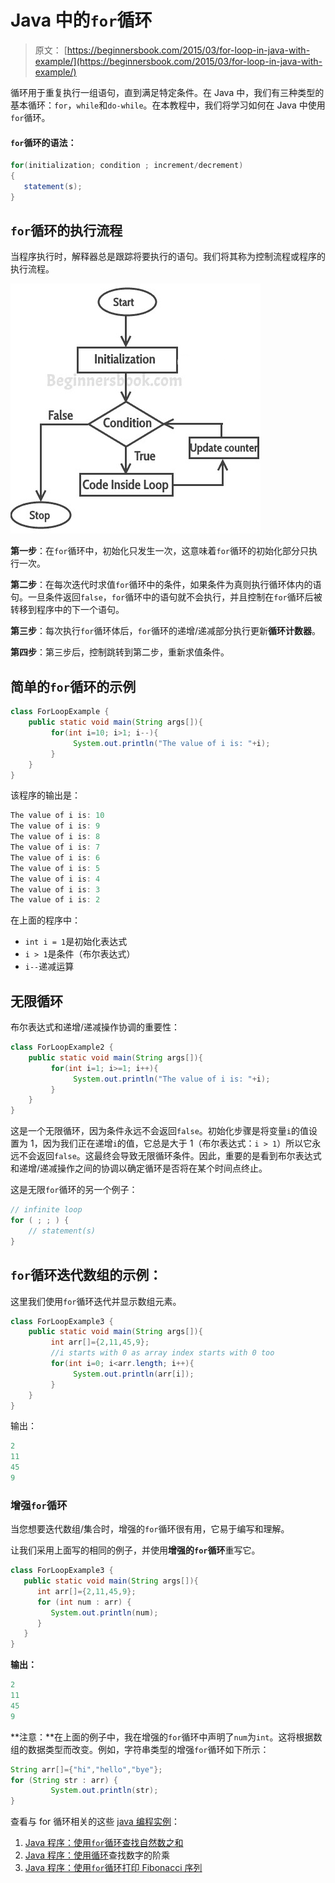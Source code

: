 # Java 中的`for`循环

> 原文： [https://beginnersbook.com/2015/03/for-loop-in-java-with-example/](https://beginnersbook.com/2015/03/for-loop-in-java-with-example/)

循环用于重复执行一组语句，直到满足特定条件。在 Java 中，我们有三种类型的基本循环：`for`，`while`和`do-while`。在本教程中，我们将学习如何在 Java 中使用`for`循环。

#### `for`循环的语法：

```java
for(initialization; condition ; increment/decrement)
{
   statement(s);
}
```

## `for`循环的执行流程

当程序执行时，解释器总是跟踪将要执行的语句。我们将其称为控制流程或程序的执行流程。


![for loop Java](img/9572bc7b0cc6c51468311908d38ba1b8.jpg)

**第一步**：在`for`循环中，初始化只发生一次，这意味着`for`循环的初始化部分只执行一次。

**第二步**：在每次迭代时求值`for`循环中的条件，如果条件为真则执行循环体内的语句。一旦条件返回`false`，`for`循环中的语句就不会执行，并且控制在`for`循环后被转移到程序中的下一个语句。

**第三步**：每次执行`for`循环体后，`for`循环的递增/递减部分执行更新**循环计数器**。

**第四步**：第三步后，控制跳转到第二步，重新求值条件。

## 简单的`for`循环的示例

```java
class ForLoopExample {
    public static void main(String args[]){
         for(int i=10; i>1; i--){
              System.out.println("The value of i is: "+i);
         }
    }
}
```

该程序的输出是：

```java
The value of i is: 10
The value of i is: 9
The value of i is: 8
The value of i is: 7
The value of i is: 6
The value of i is: 5
The value of i is: 4
The value of i is: 3
The value of i is: 2
```

在上面的程序中：

+   `int i = 1`是初始化表达式
+   `i > 1`是条件（布尔表达式）
+   `i--`递减运算

## 无限循环

布尔表达式和递增/递减操作协调的重要性：

```java
class ForLoopExample2 {
    public static void main(String args[]){
         for(int i=1; i>=1; i++){
              System.out.println("The value of i is: "+i);
         }
    }
}
```

这是一个无限循环，因为条件永远不会返回`false`。初始化步骤是将变量`i`的值设置为 1，因为我们正在递增`i`的值，它总是大于 1（布尔表达式：`i > 1`）所以它永远不会返回`false`。这最终会导致无限循环条件。因此，重要的是看到布尔表达式和递增/递减操作之间的协调以确定循环是否将在某个时间点终止。

这是无限`for`循环的另一个例子：

```java
// infinite loop
for ( ; ; ) {
    // statement(s)
}
```

## `for`循环迭代数组的示例：

这里我们使用`for`循环迭代并显示数组元素。

```java
class ForLoopExample3 {
    public static void main(String args[]){
         int arr[]={2,11,45,9};
         //i starts with 0 as array index starts with 0 too
         for(int i=0; i<arr.length; i++){
              System.out.println(arr[i]);
         }
    }
}
```

输出：

```java
2
11
45
9
```

### 增强`for`循环

当您想要迭代数组/集合时，增强的`for`循环很有用，它易于编写和理解。

让我们采用上面写的相同的例子，并使用**增强的`for`循环**重写它。

```java
class ForLoopExample3 {
   public static void main(String args[]){
      int arr[]={2,11,45,9};
      for (int num : arr) {
         System.out.println(num);
      }
   }
}
```

**输出：**

```java
2
11
45
9
```

**注意：**在上面的例子中，我在增强的`for`循环中声明了`num`为`int`。这将根据数组的数据类型而改变。例如，字符串类型的增强`for`循环如下所示：

```java
String arr[]={"hi","hello","bye"};
for (String str : arr) {
         System.out.println(str);
}
```

查看与 for 循环相关的这些 [java 编程实例](https://beginnersbook.com/2017/09/java-examples/)：

1.  [Java 程序：使用`for`循环查找自然数之和](https://beginnersbook.com/2017/09/java-program-to-find-sum-of-natural-numbers/)
2.  [Java 程序：使用循环](https://beginnersbook.com/2017/09/java-program-to-find-factorial-using-for-and-while-loop/)查找数字的阶乘
3.  [Java 程序：使用`for`循环打印 Fibonacci 序列](https://beginnersbook.com/2017/09/java-program-to-display-fibonacci-series-using-loops/)
